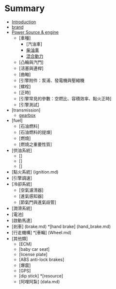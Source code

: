 # Summary

* [Introduction](README.md)
* [brand](brand.md)
* [Power Source & engine](engine.md)
	* [車種]
		* [汽油車]
		* [柴油車](diesel_engine.md)
		* [混合動力](hybrid.md)
	* [凸輪與汽門]
	* [活塞與連桿]
	* [曲軸]
	* [引擎附件：泵浦、發電機與壓縮機
	* [螺栓]
	* [正時]
	* [引擎常見的參數：空燃比、容積效率、點火正時]
	* [引擎測試]
* [transmission] 	
	* [gearbox](gearbox.md)
* [fuel] 
	* [石油燃料] 
	* [石油燃料的提煉] 
	* [燃燒] 
	* [燃燒之重要性質] 
* [供油系統]
	* []
	* []
	* []
* [點火系統] (ignition.md)
* [引擎調速]
* [冷卻系統]
	* [空氣濾清器]
	* [進氣感知器]
	* [節氣門與進氣歧管]
* [潤滑系統]
* [電池] 
* [啟動馬達]
* [剎車] (brake.md)
	*[hand brake] (hand_brake.md)
* [行走機構] 
	*[車輪] (Wheel.md)
* [其他類] 
	* [ECM]
	* [baby car seat]
	* [license plate] 
	* [ABS anti-lock brakes] 
	* [爆震]
	* [GPS]
	* [dip stick]
*[resource]
	* [阿哩阿紮] (data.md)
	
